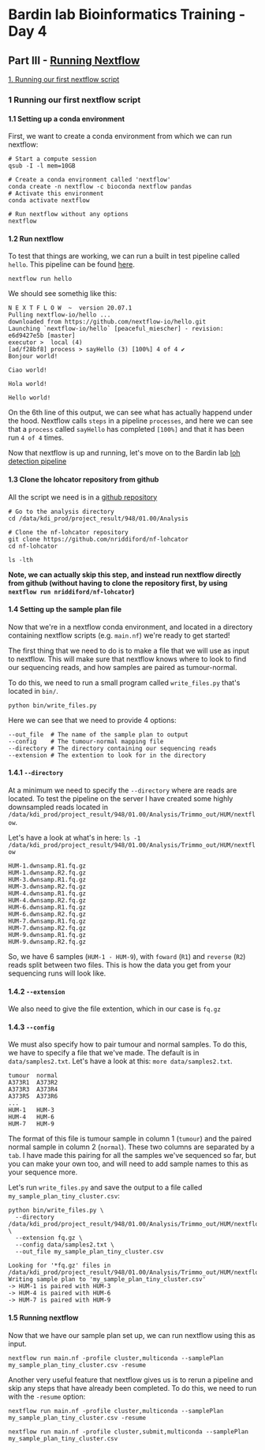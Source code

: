 # Bardin lab Bioinformatics Training - Day 4

## Part III - [Running Nextflow]()

[1. Running our first nextflow script](#1-running-our-first-nextflow-script)

### 1 Running our first nextflow script

#### 1.1 Setting up a conda environment
First, we want to create a conda environment from which we can run nextflow:

```{bash}
# Start a compute session
qsub -I -l mem=10GB
```

```{bash}
# Create a conda environment called 'nextflow'
conda create -n nextflow -c bioconda nextflow pandas
# Activate this environment
conda activate nextflow

# Run nextflow without any options
nextflow
```

#### 1.2 Run nextflow
To test that things are working, we can run a built in test pipeline called `hello`. This pipeline can be found [here](https://github.com/nextflow-io/hello).
```{bash}
nextflow run hello
```

We should see somethig like this:

```
N E X T F L O W  ~  version 20.07.1
Pulling nextflow-io/hello ...
downloaded from https://github.com/nextflow-io/hello.git
Launching `nextflow-io/hello` [peaceful_miescher] - revision: e6d9427e5b [master]
executor >  local (4)
[ad/f28bf8] process > sayHello (3) [100%] 4 of 4 ✔
Bonjour world!

Ciao world!

Hola world!

Hello world!
```

On the 6th line of this output, we can see what has actually happend under the hood. Nextflow calls `steps` in a pipeline `processes`, and here we can see that a `process` called `sayHello` has completed `[100%]` and that it has been run `4 of 4` times.

Now that nextflow is up and running, let's move on to the Bardin lab [loh detection pipeline](https://github.com/nriddiford/nf-lohcator)

#### 1.3 Clone the lohcator repository from github
All the script we need is in a [github repository](https://github.com/nriddiford/nf-lohcator)

```{bash}
# Go to the analysis directory
cd /data/kdi_prod/project_result/948/01.00/Analysis

# Clone the nf-lohcator repository
git clone https://github.com/nriddiford/nf-lohcator
cd nf-lohcator

ls -lth
```
**Note, we can actually skip this step, and instead run nextflow directly from github (without having to clone the repository first, by using `nextflow run nriddiford/nf-lohcator`)**

#### 1.4 Setting up the sample plan file
Now that we're in a nextflow conda environment, and located in a directory containing nextflow scripts (e.g. `main.nf`) we're ready to get started!

The first thing that we need to do is to make a file that we will use as input to nextflow. This will make sure that nextflow knows where to look to find our sequencing reads, and how samples are paired as tumour-normal.

To do this, we need to run a small program called `write_files.py` that's located in `bin/`.

```{bash}
python bin/write_files.py
```

Here we can see that we need to provide 4 options:

```{bash}
--out_file  # The name of the sample plan to output
--config    # The tumour-normal mapping file
--directory # The directory containing our sequencing reads
--extension # The extention to look for in the directory
```

#### 1.4.1 `--directory`
At a minimum we need to specify the `--directory` where are reads are located. To test the pipeline on the server I have created some highly downsampled reads located in `/data/kdi_prod/project_result/948/01.00/Analysis/Trimmo_out/HUM/nextflow`.

Let's have a look at what's in here: `ls -1 /data/kdi_prod/project_result/948/01.00/Analysis/Trimmo_out/HUM/nextflow`

```{bash}
HUM-1.dwnsamp.R1.fq.gz
HUM-1.dwnsamp.R2.fq.gz
HUM-3.dwnsamp.R1.fq.gz
HUM-3.dwnsamp.R2.fq.gz
HUM-4.dwnsamp.R1.fq.gz
HUM-4.dwnsamp.R2.fq.gz
HUM-6.dwnsamp.R1.fq.gz
HUM-6.dwnsamp.R2.fq.gz
HUM-7.dwnsamp.R1.fq.gz
HUM-7.dwnsamp.R2.fq.gz
HUM-9.dwnsamp.R1.fq.gz
HUM-9.dwnsamp.R2.fq.gz
```

So, we have 6 samples (`HUM-1 - HUM-9`), with `foward` (`R1`) and `reverse` (`R2`) reads split between two files. This is how the data you get from your sequencing runs will look like.

#### 1.4.2 `--extension`
We also need to give the file extention, which in our case is `fq.gz`

#### 1.4.3 `--config`
We must also specify how to pair tumour and normal samples. To do this, we have to specify a file that we've made. The default is in `data/samples2.txt`. Let's have a look at this: `more data/samples2.txt`.

```{bash}
tumour	normal
A373R1	A373R2
A373R3	A373R4
A373R5	A373R6
...
HUM-1	HUM-3
HUM-4	HUM-6
HUM-7	HUM-9
```

The format of this file is tumour sample in column 1 (`tumour`) and the paired normal sample in column 2 (`normal`). These two columns are separated by a `tab`. I have made this pairing for all the samples we've sequenced so far, but you can make your own too, and will need to add sample names to this as your sequence more.

Let's run `write_files.py` and save the output to a file called `my_sample_plan_tiny_cluster.csv`:

```{bash}
python bin/write_files.py \
  --directory /data/kdi_prod/project_result/948/01.00/Analysis/Trimmo_out/HUM/nextflow \
  --extension fq.gz \
  --config data/samples2.txt \
  --out_file my_sample_plan_tiny_cluster.csv
```

```{text}
Looking for '*fq.gz' files in /data/kdi_prod/project_result/948/01.00/Analysis/Trimmo_out/HUM/nextflow
Writing sample plan to 'my_sample_plan_tiny_cluster.csv'
-> HUM-1 is paired with HUM-3
-> HUM-4 is paired with HUM-6
-> HUM-7 is paired with HUM-9
```

#### 1.5 Running nextflow
Now that we have our sample plan set up, we can run nextflow using this as input.

```{bash}
nextflow run main.nf -profile cluster,multiconda --samplePlan my_sample_plan_tiny_cluster.csv -resume
```

Another very useful feature that nextflow gives us is to rerun a pipeline and skip any steps that have already been completed. To do this, we need to run with the `-resume` option:

```{bash}
nextflow run main.nf -profile cluster,multiconda --samplePlan my_sample_plan_tiny_cluster.csv -resume
```

```{bash}
nextflow run main.nf -profile cluster,submit,multiconda --samplePlan my_sample_plan_tiny_cluster.csv
```
